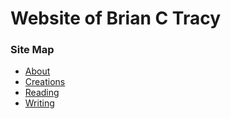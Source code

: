 
# Website of Brian C Tracy

### Site Map

* [About](about.html)
* [Creations](creations.html)
* [Reading](reading.html)
* [Writing](writing/writing.html)

